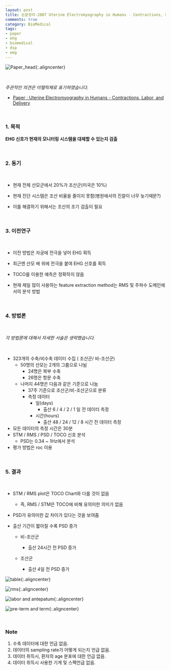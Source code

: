 ```yaml
---
layout: post
title: 논문정리-2007 Uterine Electromyography in Humans - Contractions, Labor, and Delivery 
comments: true
category: BioMedical
tags:
- paper
- ehg
- biomedical
- dsp
- emg
---
```


![Paper_head]({{site.url}}/images/Uterine_Electromyography_in_Humans_Contractions,_Labor,_and_Delivery/title.png){:.aligncenter}

​    

_주관적인 의견은 이탤릭체로 표기하였습니다._



- [Paper : Uterine Electromyography in Humans - Contractions, Labor, and Delivery](https://link.springer.com/chapter/10.1007/978-3-540-73044-6_32)

​    

### **1. 목적**

**EHG 신호가 현재의 모니터링 시스템을 대체할 수 있는지 검출**

​    

### **2. 동기**

​    

- 현재 전체 산모군에서 20%가 조산군(미국은 10%)

- 현재 진단 시스템은 조산 비율을 줄이지 못함(병원에서의 진찰이 너무 늦기때문?)
- 이를 해결하기 위해서는 조산의 조기 검출이 필요

​    

### **3. 이전연구**

​        

- 이전 방법은 자궁에 전극을 넣어 EHG 획득
- 최근엔 산모 배 위에 전극을 붙여 EHG 신호를 획득
- TOCO를 이용한 예측은 정확하지 않음



- 현재 제일 많이 사용하는 feature extraction method는 RMS 및 주파수 도메인에서의 분석 방법

​    

### **4. 방법론**

​     

_각 방법론에 대해서 자세한 서술은 생략했습니다._

​    

- 323개의 수축/비수축 데이터 수집 ( 조산군/ 비-조산군)
  - 50명의 산모는 2개의 그룹으로 나뉨
    - 24명은 복부 수축
    - 26명은 항문 수축
  - 나머지 44명은 다음과 같은 기준으로 나눔
    - 37주 기준으로 조산군/비-조산군으로 분류
    - 측정 데이터
      - 일(days)
        - 출산 6 / 4 / 2 / 1 일 전 데이터 측정
      - 시간(hours)
        - 출산 48 / 24 / 12 / 8 시간 전 데이터 측정
- 모든 데이터의 측정 시간은 30분
- STM / RMS / PSD / TOCO 신호 분석
  - PSD는 0.34 ~ 1Hz에서 분석
- 평가 방법은 roc 이용

​            

### 5. 결과

​    

- STM / RMS plot은 TOCO Chart와 다를 것이 없음

  - 즉, RMS / STM은 TOCO에 비해 유의미한 의미가 없음

    

- PSD가 유의미한 값 차이가 있다는 것을 보여줌

- 출산 기간이 짧아질 수록 PSD 증가

  - 비-조산군

    - 출산 24시간 전 PSD 증가

  - 조산군

    - 출산 4일 전 PSD 증가

      

![table]({{site.url}}/images/Uterine_Electromyography_in_Humans_Contractions,_Labor,_and_Delivery/table.png){:.aligncenter}



![rms]({{site.url}}/images/Uterine_Electromyography_in_Humans_Contractions,_Labor,_and_Delivery/rms.png){:.aligncenter}



![labor and antepatum]({{site.url}}/images/Uterine_Electromyography_in_Humans_Contractions,_Labor,_and_Delivery/antepatum-labor.png){:.aligncenter}



![pre-term and term]({{site.url}}/images/Uterine_Electromyography_in_Humans_Contractions,_Labor,_and_Delivery/preterm-term.png){:.aligncenter}

​    

### Note

1. 수축 데이터에 대한 언급 없음.
2. 데이터의 sampling rate가 어떻게 되는지 언급 없음.
3. 데이터 취득시, 환자의 age 분포에 대한 언급 없음.
4. 데이터 취득시 사용한 기계 및 스펙언급 없음.